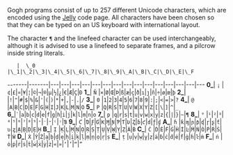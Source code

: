 Gogh programs consist of up to 257 different Unicode characters, which are encoded using the [Jelly](https://github.com/DennisMitchell/jelly) code page. All characters have been chosen so that they can be typed on an US keyboard with international layout.

The character `¶` and the linefeed character can be used interchangeably, although it is advised to use a linefeed to separate frames, and a pilcrow inside string literals.

       |  \_0  |\_1|\_2|\_3|\_4|\_5|\_6|\_7|\_8|\_9|\_A|\_B|\_C|\_D|\_E|\_F
-------|-------|---|---|---|---|---|---|---|---|---|---|---|---|---|---|---
**0\_**|  `¡`  |`¢`|`£`|`¤`|`¥`|`¦`|`©`|`¬`|`®`|`µ`|`½`|`¿`|`€`|`Æ`|`Ç`|`Ð`
**1\_**|  `Ñ`  |`×`|`Ø`|`Œ`|`Þ`|`ß`|`æ`|`ç`|`ð`|`ı`|`ȷ`|`ñ`|`÷`|`ø`|`œ`|`þ`
**2\_**|  ` `  |`!`|`"`|`#`|`$`|`%`|`&`|`'`|`(`|`)`|`*`|`+`|`,`|`-`|`.`|`/`
**3\_**|  `0`  |`1`|`2`|`3`|`4`|`5`|`6`|`7`|`8`|`9`|`:`|`;`|`<`|`=`|`>`|`?`
**4\_**|  `@`  |`A`|`B`|`C`|`D`|`E`|`F`|`G`|`H`|`I`|`J`|`K`|`L`|`M`|`N`|`O`
**5\_**|  `P`  |`Q`|`R`|`S`|`T`|`U`|`V`|`W`|`X`|`Y`|`Z`|`[`|`\`|`]`|`^`|`_`
**6\_**|`` ` ``|`a`|`b`|`c`|`d`|`e`|`f`|`g`|`h`|`i`|`j`|`k`|`l`|`m`|`n`|`o`
**7\_**|  `p`  |`q`|`r`|`s`|`t`|`u`|`v`|`w`|`x`|`y`|`z`|`{`|`|`|`}`|`~`|`¶`
**8\_**|  `°`  |`¹`|`²`|`³`|`⁴`|`⁵`|`⁶`|`⁷`|`⁸`|`⁹`|`⁺`|`⁻`|`⁼`|`⁽`|`⁾`|`Ɓ`
**9\_**|  `Ƈ`  |`Ɗ`|`Ƒ`|`Ɠ`|`Ƙ`|`Ɱ`|`Ɲ`|`Ƥ`|`Ƭ`|`Ʋ`|`Ȥ`|`ɓ`|`ƈ`|`ɗ`|`ƒ`|`ɠ`
**A\_**|  `ɦ`  |`ƙ`|`ɱ`|`ɲ`|`ƥ`|`ʠ`|`ɼ`|`ʂ`|`ƭ`|`ʋ`|`ȥ`|`Ạ`|`Ḅ`|`Ḍ`|`Ẹ`|`Ḥ`
**B\_**|  `Ị`  |`Ḳ`|`Ḷ`|`Ṃ`|`Ṇ`|`Ọ`|`Ṛ`|`Ṣ`|`Ṭ`|`Ụ`|`Ṿ`|`Ẉ`|`Ỵ`|`Ẓ`|`Ȧ`|`Ḃ`
**C\_**|  `Ċ`  |`Ḋ`|`Ė`|`Ḟ`|`Ġ`|`Ḣ`|`İ`|`Ŀ`|`Ṁ`|`Ṅ`|`Ȯ`|`Ṗ`|`Ṙ`|`Ṡ`|`Ṫ`|`Ẇ`
**D\_**|  `Ẋ`  |`Ẏ`|`Ż`|`ạ`|`ḅ`|`ḍ`|`ẹ`|`ḥ`|`ị`|`ḳ`|`ḷ`|`ṃ`|`ṇ`|`ọ`|`ṛ`|`ṣ`
**E\_**|  `ṭ`  |`ụ`|`ṿ`|`ẉ`|`ỵ`|`ẓ`|`ȧ`|`ḃ`|`ċ`|`ḋ`|`ė`|`ḟ`|`ġ`|`ḣ`|`ŀ`|`ṁ`
**F\_**|  `ṅ`  |`ȯ`|`ṗ`|`ṙ`|`ṡ`|`ṫ`|`ẇ`|`ẋ`|`ẏ`|`ż`|`«`|`»`|`‘`|`’`|`“`|`”`